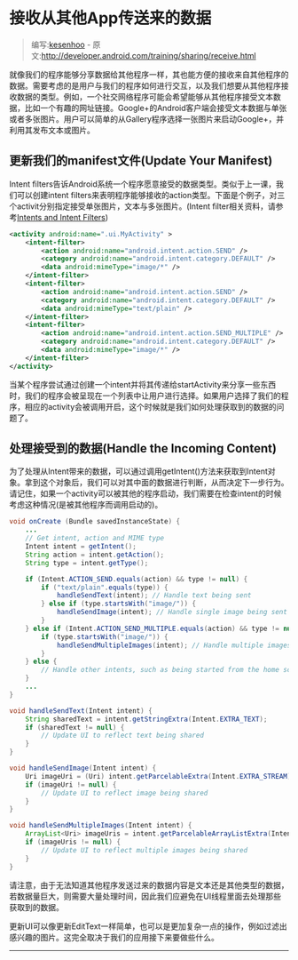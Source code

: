 # 接收从其他App传送来的数据

> 编写:[kesenhoo](https://github.com/kesenhoo) - 原文:<http://developer.android.com/training/sharing/receive.html>

就像我们的程序能够分享数据给其他程序一样，其也能方便的接收来自其他程序的数据。需要考虑的是用户与我们的程序如何进行交互，以及我们想要从其他程序接收数据的类型。例如，一个社交网络程序可能会希望能够从其他程序接受文本数据，比如一个有趣的网址链接。Google+的Android客户端会接受文本数据与单张或者多张图片。用户可以简单的从Gallery程序选择一张图片来启动Google+，并利用其发布文本或图片。

<!-- more -->

## 更新我们的manifest文件(Update Your Manifest)

Intent filters告诉Android系统一个程序愿意接受的数据类型。类似于上一课，我们可以创建intent filters来表明程序能够接收的action类型。下面是个例子，对三个activit分别指定接受单张图片，文本与多张图片。(Intent filter相关资料，请参考[Intents and Intent Filters](http://developer.android.com/guide/topics/intents/intents-filters.html#ifs))

```xml
<activity android:name=".ui.MyActivity" >
    <intent-filter>
        <action android:name="android.intent.action.SEND" />
        <category android:name="android.intent.category.DEFAULT" />
        <data android:mimeType="image/*" />
    </intent-filter>
    <intent-filter>
        <action android:name="android.intent.action.SEND" />
        <category android:name="android.intent.category.DEFAULT" />
        <data android:mimeType="text/plain" />
    </intent-filter>
    <intent-filter>
        <action android:name="android.intent.action.SEND_MULTIPLE" />
        <category android:name="android.intent.category.DEFAULT" />
        <data android:mimeType="image/*" />
    </intent-filter>
</activity>
```

当某个程序尝试通过创建一个intent并将其传递给startActivity来分享一些东西时，我们的程序会被呈现在一个列表中让用户进行选择。如果用户选择了我们的程序，相应的activity会被调用开启，这个时候就是我们如何处理获取到的数据的问题了。

## 处理接受到的数据(Handle the Incoming Content)

为了处理从Intent带来的数据，可以通过调用getIntent()方法来获取到Intent对象。拿到这个对象后，我们可以对其中面的数据进行判断，从而决定下一步行为。请记住，如果一个activity可以被其他的程序启动，我们需要在检查intent的时候考虑这种情况(是被其他程序而调用启动的)。

```java
void onCreate (Bundle savedInstanceState) {
    ...
    // Get intent, action and MIME type
    Intent intent = getIntent();
    String action = intent.getAction();
    String type = intent.getType();

    if (Intent.ACTION_SEND.equals(action) && type != null) {
        if ("text/plain".equals(type)) {
            handleSendText(intent); // Handle text being sent
        } else if (type.startsWith("image/")) {
            handleSendImage(intent); // Handle single image being sent
        }
    } else if (Intent.ACTION_SEND_MULTIPLE.equals(action) && type != null) {
        if (type.startsWith("image/")) {
            handleSendMultipleImages(intent); // Handle multiple images being sent
        }
    } else {
        // Handle other intents, such as being started from the home screen
    }
    ...
}

void handleSendText(Intent intent) {
    String sharedText = intent.getStringExtra(Intent.EXTRA_TEXT);
    if (sharedText != null) {
        // Update UI to reflect text being shared
    }
}

void handleSendImage(Intent intent) {
    Uri imageUri = (Uri) intent.getParcelableExtra(Intent.EXTRA_STREAM);
    if (imageUri != null) {
        // Update UI to reflect image being shared
    }
}

void handleSendMultipleImages(Intent intent) {
    ArrayList<Uri> imageUris = intent.getParcelableArrayListExtra(Intent.EXTRA_STREAM);
    if (imageUris != null) {
        // Update UI to reflect multiple images being shared
    }
}
```

请注意，由于无法知道其他程序发送过来的数据内容是文本还是其他类型的数据，若数据量巨大，则需要大量处理时间，因此我们应避免在UI线程里面去处理那些获取到的数据。

更新UI可以像更新EditText一样简单，也可以是更加复杂一点的操作，例如过滤出感兴趣的图片。这完全取决于我们的应用接下来要做些什么。

*********************************
